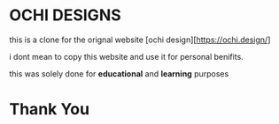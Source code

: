 # OCHI DESIGNS
this is a clone for the orignal website [ochi design][https://ochi.design/]

i dont mean to copy this website and use it for personal benifits. 

this was solely done for **educational** and **learning** purposes

# Thank You
